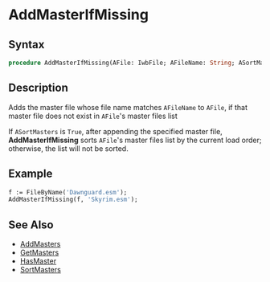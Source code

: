 # AddMasterIfMissing

## Syntax

```pascal
procedure AddMasterIfMissing(AFile: IwbFile; AFileName: String; ASortMasters: Boolean = True);
```

## Description

Adds the master file whose file name matches `AFileName` to `AFile`, if that master file does not exist in `AFile`'s master files list

If `ASortMasters` is `True`, after appending the specified master file, **AddMasterIfMissing** sorts `AFile`'s master files list by the current load order; otherwise, the list will not be sorted.

## Example

```pascal
f := FileByName('Dawnguard.esm');
AddMasterIfMissing(f, 'Skyrim.esm');
```

## See Also

- [AddMasters](IwbFile_AddMasters.md)
- [GetMasters](IwbFile_GetMasters.md)
- [HasMaster](IwbFile_HasMaster.md)
- [SortMasters](IwbFile_SortMasters.md)
